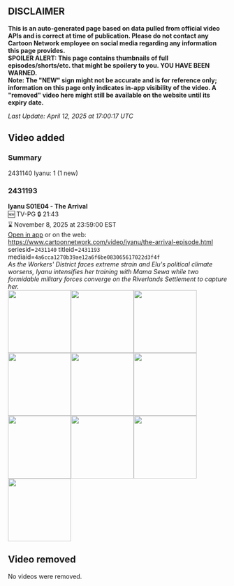 ## DISCLAIMER
**This is an auto-generated page based on data pulled from official video APIs and is correct at time of publication. Please do not contact any Cartoon Network employee on social media regarding any information this page provides.**  
**SPOILER ALERT: This page contains thumbnails of full episodes/shorts/etc. that might be spoilery to you. YOU HAVE BEEN WARNED.**  
**Note: The "NEW" sign might not be accurate and is for reference only; information on this page only indicates in-app visibility of the video. A "removed" video here might still be available on the website until its expiry date.**  

_Last Update: April 12, 2025 at 17:00:17 UTC_
## Video added
### Summary
2431140 Iyanu: 1 (1 new)  
### 2431193
**Iyanu S01E04 - The Arrival**  
🆕 TV-PG 🔒 21:43  
⌛ November 8, 2025 at 23:59:00 EST  
[Open in app](https://cnvideo.sercomkc.org/redirector.html?type=cnapp&seriesid=2431140&titleid=2431193&mediaid=4a6cca1270b39ae12a6f6be083065617022d3f4f) or on the web: https://www.cartoonnetwork.com/video/iyanu/the-arrival-episode.html  
seriesid=`2431140` titleid=`2431193` mediaid=`4a6cca1270b39ae12a6f6be083065617022d3f4f`  
_As the Workers' District faces extreme strain and Elu's political climate worsens, Iyanu intensifies her training with Mama Sewa while two formidable military forces converge on the Riverlands Settlement to capture her._  
<a href="https://s3.amazonaws.com/cartoonorchestrator/2431193_001_1280x720.jpg"><img src="https://s3.amazonaws.com/cartoonorchestrator/2431193_001_640x360.jpg" height="144px" /></a><a href="https://s3.amazonaws.com/cartoonorchestrator/2431193_002_1280x720.jpg"><img src="https://s3.amazonaws.com/cartoonorchestrator/2431193_002_640x360.jpg" height="144px" /></a><a href="https://s3.amazonaws.com/cartoonorchestrator/2431193_003_1280x720.jpg"><img src="https://s3.amazonaws.com/cartoonorchestrator/2431193_003_640x360.jpg" height="144px" /></a><a href="https://s3.amazonaws.com/cartoonorchestrator/2431193_004_1280x720.jpg"><img src="https://s3.amazonaws.com/cartoonorchestrator/2431193_004_640x360.jpg" height="144px" /></a><a href="https://s3.amazonaws.com/cartoonorchestrator/2431193_005_1280x720.jpg"><img src="https://s3.amazonaws.com/cartoonorchestrator/2431193_005_640x360.jpg" height="144px" /></a><a href="https://s3.amazonaws.com/cartoonorchestrator/2431193_006_1280x720.jpg"><img src="https://s3.amazonaws.com/cartoonorchestrator/2431193_006_640x360.jpg" height="144px" /></a><a href="https://s3.amazonaws.com/cartoonorchestrator/2431193_007_1280x720.jpg"><img src="https://s3.amazonaws.com/cartoonorchestrator/2431193_007_640x360.jpg" height="144px" /></a><a href="https://s3.amazonaws.com/cartoonorchestrator/2431193_008_1280x720.jpg"><img src="https://s3.amazonaws.com/cartoonorchestrator/2431193_008_640x360.jpg" height="144px" /></a><a href="https://s3.amazonaws.com/cartoonorchestrator/2431193_009_1280x720.jpg"><img src="https://s3.amazonaws.com/cartoonorchestrator/2431193_009_640x360.jpg" height="144px" /></a><a href="https://s3.amazonaws.com/cartoonorchestrator/2431193_010_1280x720.jpg"><img src="https://s3.amazonaws.com/cartoonorchestrator/2431193_010_640x360.jpg" height="144px" /></a>
## Video removed
No videos were removed.  
